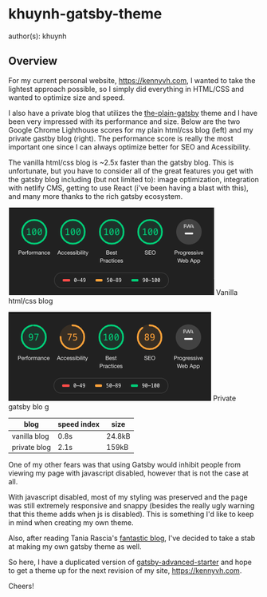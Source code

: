 # khuynh-gatsby-theme
author(s): khuynh

## Overview
For my current personal website, https://kennyvh.com, I wanted to take the lightest approach possible, so I simply did everything in HTML/CSS and wanted to optimize size and speed.

I also have a private blog that utilizes the [the-plain-gatsby](https://www.gatsbyjs.org/starters/wangonya/the-plain-gatsby/) theme and I have been very impressed with its performance and size. Below are the two Google Chrome Lighthouse scores for my plain html/css blog (left) and my private gastby blog (right). The performance score is really the most important one since I can always optimize better for SEO and Acessibility.

The vanilla html/css blog is ~2.5x faster than the gatsby blog. This is unfortunate, but you have to consider all of the great features you get with the gatsby blog including (but not limited to): image optimization, integration with netlify CMS, getting to use React (i've been having a blast with this), and many more thanks to the rich gatsby ecosystem.


![vanilla blog](vanillablog.png)
Vanilla html/css blog

![private blog](privateblog.png)
Private gatsby blo  g

| blog         | speed index | size   |
| ------------ | ----------- | ------ |
| vanilla blog | 0.8s        | 24.8kB |
| private blog | 2.1s        | 159kB  |

One of my other fears was that using Gatsby would inhibit people from viewing my page with javascript disabled, however that is not the case at all.

With javascript disabled, most of my styling was preserved and the page was still extremely responsive and snappy (besides the really ugly warning that this theme adds when js is disabled). This is something I'd like to keep in mind when creating my own theme.

Also, after reading Tania Rascia's [fantastic blog](https://www.taniarascia.com/migrating-from-wordpress-to-gatsby/), I've decided to take a stab at making my own gatsby theme as well.

So here, I have a duplicated version of [gatsby-advanced-starter](https://github.com/vagr9k/gatsby-advanced-starter/) and hope to get a theme up for the next revision of my site, https://kennyvh.com.

Cheers!